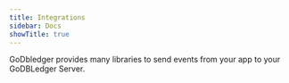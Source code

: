 ```yaml
---
title: Integrations
sidebar: Docs
showTitle: true
---
```


GoDbledger provides many libraries to send events from your app to your GoDBLedger Server.


